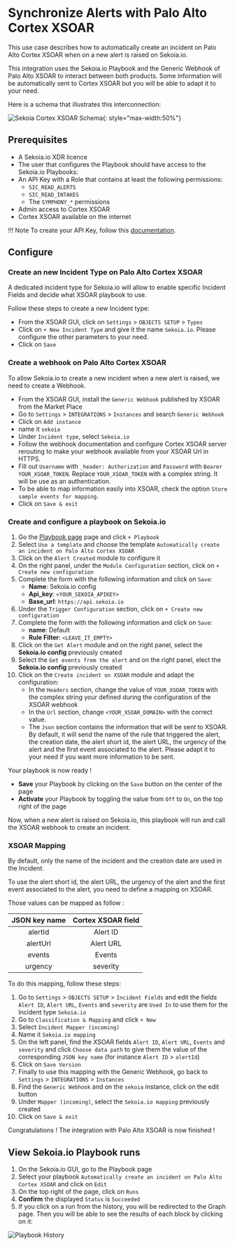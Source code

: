 # Synchronize Alerts with Palo Alto Cortex XSOAR

This use case describes how to automatically create an incident on Palo Alto Cortex XSOAR when on a new alert is raised on Sekoia.io.

This integration uses the Sekoia.io Playbook and the Generic Webhook of Palo Alto XSOAR to interact between both products.
Some information will be automatically sent to Cortex XSOAR but you will be able to adapt it to your need.

Here is a schema that illustrates this interconnection:

![Sekoia Cortex XSOAR Schema](/assets/operation_center/external_integrations/sekoia_xsoar_integration.png){: style="max-width:50%"}

## Prerequisites

- A Sekoia.io XDR licence
- The user that configures the Playbook should have access to the Sekoia.io Playbooks:
- An API Key with a Role that contains at least the following permissions:
	* `SIC_READ_ALERTS`
    * `SIC_READ_INTAKES`
    * The `SYMPHONY_*` permissions
- Admin access to Cortex XSOAR
- Cortex XSOAR available on the internet

!!! Note
To create your API Key, follow this [documentation](../../../../getting_started/manage_api_keys/#create-an-api-key).

## Configure

### Create an new Incident Type on Palo Alto Cortex XSOAR
A dedicated incident type for Sekoia.io will allow to enable specific Incident Fields and decide what XSOAR playbook to use.

Follow these steps to create a new Incident type: 

- From the XSOAR GUI, click on `Settings` > `OBJECTS SETUP` > `Types`
- Click on `+ New Incident Type` and give it the name `Sekoia.io`. Please configure the other parameters to your need.
- Click on `Save`

### Create a webhook on Palo Alto Cortex XSOAR
To allow Sekoia.io to create a new incident when a new alert is raised, we need to create a Webhook.

- From the XSOAR GUI, install the `Generic Webhook` published by XSOAR from the Market Place
- Go to `Settings` > `INTEGRATIONS` > `Instances` and search `Generic Webhook`
- Click on `Add instance`
- name it `sekoia`
- Under `Incident type`, select `Sekoia.io`
- Follow the webhook documentation and configure Cortex XSOAR server rerouting to make your webhook available from your XSOAR Url in HTTPS.
- Fill out `Username` with `_header: Authorization` and `Password` with `Bearer YOUR_XSOAR_TOKEN`. Replace `YOUR_XSOAR_TOKEN` with a complex string. It will be use as an authentication.
- To be able to map information easily into XSOAR, check the option `Store sample events for mapping`.
- Click on `Save & exit`

### Create and configure a playbook on Sekoia.io
1. Go the [Playbook page](https://app.sekoia.io/operations/playbooks) page and click `+ Playbook`
2. Select `Use a template` and choose the template `Automatically create an incident on Palo Alto Cortex XSOAR`
3. Click on the `Alert Created` module to configure it
4. On the right panel, under the `Module Configuration` section, click on `+ Create new configuration`
5. Complete the form with the following information and click on `Save`:
	* **Name**: Sekoia.io config
	* **Api_key**: `<YOUR_SEKOIA_APIKEY>`
	* **Base_url**: `https://api.sekoia.io`
6. Under the `Trigger Configuration` section, click on `+ Create new configuration`
7. Complete the form with the following information and click on `Save`:
    * **name**: Default
    * **Rule Filter**: `<LEAVE_IT_EMPTY>`
8. Click on the `Get Alert` module and on the right panel, select the **Sekoia.io config** previously created
9. Select the `Get events from the alert` and on the right panel, elect the **Sekoia.io config** previously created
10. Click on the `Create incident on XSOAR` module and adapt the configuration:
    * In the `Headers` section, change the value of `YOUR_XSOAR_TOKEN` with the complex string your defined during the configuration of the XSOAR webhook
    * In the `Url` section, change `<YOUR_XSOAR_DOMAIN>` with the correct value.
    * The `Json` section contains the information that will be sent to XSOAR. By default, it will send the name of the rule that triggered the alert, the creation date, the alert short id, the alert URL, the urgency of the alert and the first event associated to the alert. Please adapt it to your need if you want more information to be sent.

Your playbook is now ready !

- **Save** your Playbook by clicking on the `Save` button on the center of the page
- **Activate** your Playbook by toggling the value from `Off` to `On`, on the top right of the page

Now, when a new alert is raised on Sekoia.io, this playbook will run and call the XSOAR webhook to create an incident.

### XSOAR Mapping

By default, only the name of the incident and the creation date are used in the Incident.

To use the alert short id, the alert URL, the urgency of the alert and the first event associated to the alert, you need to define a mapping on XSOAR.

Those values can be mapped as follow : 

| JSON key name | Cortex XSOAR field |
|:-------------:|:------------------:|
|    alertId    |      Alert ID      |
|    alertUrl   |      Alert URL     |
|     events    |       Events       |
|    urgency    |      severity      |

To do this mapping, follow these steps:

1. Go to `Settings` > `OBJECTS SETUP` > `Incident Fields` and edit the fields `Alert ID`, `Alert URL`, `Events` and `severity` are `Used In` to use them for the Incident type `Sekoia.io`
2. Go to `Classification & Mapping` and click `+ New`
3. Select `Incident Mapper (incoming)`
4. Name it `Sekoia.io mapping`
5. On the left panel, find the XSOAR fields `Alert ID`, `Alert URL`, `Events` and `severity` and click `Choose data path` to give them the value of the corresponding `JSON key name` (for instance `Alert ID` > `alertId`)
6. Click on `Save Version`
7. Finally to use this mapping with the Generic Webhook, go back to `Settings` > `INTEGRATIONS` > `Instances`
8. Find the `Generic Webhook` and on the `sekoia` instance, click on the edit button
9. Under `Mapper (incoming)`, select the `Sekoia.io mapping` previously created
10. Click on `Save & exit`

Congratulations ! The integration with Palo Alto XSOAR is now finished !

## View Sekoia.io Playbook runs

1. On the Sekoia.io GUI, go to the Playbook page
2. Select your playbook `Automatically create an incident on Palo Alto Cortex XSOAR` and click on `Edit`
3. On the top right of the page, click on `Runs`
4. **Confirm** the displayed `Status` is `Succeeded`
5. If you click on a run from the history, you will be redirected to the Graph page. Then you will be able to see the results of each block by clicking on it:

![Playbook History](/assets/operation_center/playbooks/playbook_history.PNG)

